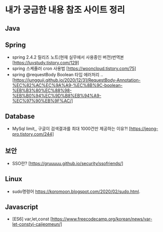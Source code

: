 # 내가 궁금한 내용 참조 사이트 정리


## Java

## Spring
 - spring 2.4.2 릴리즈 노트(현재 실무에서 사용중인 버전)번역본  [https://luvstudy.tistory.com/129]
 - spring 스케쥴러 cron 사용법 [https://wooncloud.tistory.com/75]  
 - spring @requestBody Boolean 타입 에러처리 .. [https://jungguji.github.io/2020/12/31/RequestBody-Annotation-%EC%82%AC%EC%9A%A9-%EC%8B%9C-boolean-%EB%B3%80%EC%88%98-%EB%B0%94%EC%9D%B8%EB%94%A9-%EC%97%90%EB%9F%AC/]

## Database
 - MySql limit,, 구글이 검색결과를 최대 1000건만 제공하는 이유?! [https://jeong-pro.tistory.com/244]

## 보안
- SSO란?  [https://gruuuuu.github.io/security/ssofriends/]

## Linux
- sudo명령어   https://koromoon.blogspot.com/2020/02/sudo.html. 

## Javascript
- [ES6] var,let,const    [https://www.freecodecamp.org/korean/news/var-let-constyi-caijeomeun/]
